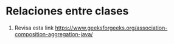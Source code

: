 #  Relaciones entre clases


1. Revisa esta link https://www.geeksforgeeks.org/association-composition-aggregation-java/

